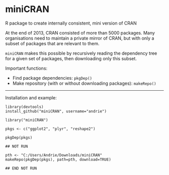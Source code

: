 miniCRAN
========

R package to create internally consistent, mini version of CRAN

At the end of 2013, CRAN consisted of more than 5000 packages.  Many organisations need to maintain a private mirror of CRAN, but with only a subset of packages that are relevant to them.
 
`miniCRAN` makes this possible by recursively reading the dependency tree for a given set of packages, then downloading only this subset.
 
Important functions:

* Find package dependencies: `pkgDep()`
* Make repository (with or without downloading packages): `makeRepo()`

---

Installation and example:

    library(devtools)
    install_github("miniCRAN", username="andrie")
    
    library("miniCRAN")
    
    pkgs <- c("ggplot2", "plyr", "reshape2")
    
    pkgDep(pkgs)
    
    ## NOT RUN
    
    pth <- "C:/Users/Andrie/Downloads/miniCRAN"
    makeRepo(pkgDep(pkgs), path=pth, download=TRUE)
    
    ## END NOT RUN
